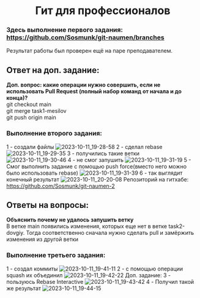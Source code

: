 <h1 align="center">Гит для профессионалов


### Здесь выполнение первого задания: https://github.com/Sosmunk/git-naumen/branches
Результат работы был проверен ещё на паре преподавателем.

## Ответ на доп. задание:
**Доп. вопрос: какие операции нужно совершить, если не использовать Pull Request (полный
набор команд от начала и до конца)?**
<br/>git checkout main
<br/>git merge task1-mesilov
<br/>git push origin main

### Выполнение второго задания:
  1 - создали файлы ![2023-10-11_19-28-58](https://github.com/Lapoushko/HelloMaven/assets/45125347/64922e44-3ed2-4ec1-a840-ce00ca2fb43f)
  2 - сделал rebase ![2023-10-11_19-29-35](https://github.com/Lapoushko/HelloMaven/assets/45125347/6e86a779-a17e-4da6-8e6f-2216adc56b20)
  3 - получились такие ветки ![2023-10-11_19-30-46](https://github.com/Lapoushko/HelloMaven/assets/45125347/7b9aa0f6-f5a6-422b-83cf-58a430ad8ef7)
  4 - не смог запушить ![2023-10-11_19-31-19](https://github.com/Lapoushko/HelloMaven/assets/45125347/a7b03e6c-51bd-40a4-80d5-112d953b3000)
  5 - Смог выполнить задание с помощью push force(вместо него можно было использовать rebase) ![2023-10-11_19-31-39](https://github.com/Lapoushko/HelloMaven/assets/45125347/a7326944-2814-49df-a579-52e285636e59)
  6 - так выглядит конечный результат ![2023-10-11_20-20-08](https://github.com/Lapoushko/HelloMaven/assets/45125347/9c3698fd-c3c5-4260-8c72-eedf710570f4)
  Репозиторий на гитхабе: https://github.com/Sosmunk/git-naumen-2
## Ответы на вопросы:
**Объяснить почему не удалось запушить ветку**
<br/>В ветке main появились изменения, которых еще нет в ветке task2-dovgiy. Тогда соответственно сначала нужно сделать pull и замёржить изменения из другой ветки


### Выполнение третьего задания:
  1 - создал коммиты ![2023-10-11_19-41-11](https://github.com/Lapoushko/HelloMaven/assets/45125347/94ade565-3d72-41f9-85c1-f9bc035fed83)
  2 - с помощью операции squash их объединил ![2023-10-11_19-42-22](https://github.com/Lapoushko/HelloMaven/assets/45125347/a2d8ff78-cd03-4e49-842c-79825228f429)
  Доп. задание:
  3 - пользуюсь Rebase Interactive ![2023-10-11_19-43-42](https://github.com/Lapoushko/HelloMaven/assets/45125347/8bcba4c5-6f91-43e5-ae7d-7a31208a7027)
  4 - Получил такой же результат ![2023-10-11_19-44-15](https://github.com/Lapoushko/HelloMaven/assets/45125347/b08db79e-5214-48ac-b180-a3cea869fad8)
